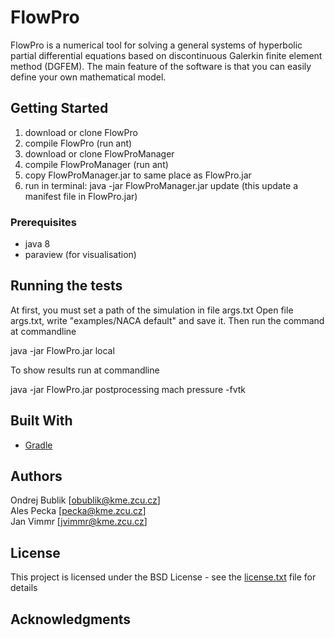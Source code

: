 # FlowPro

FlowPro is a numerical tool for solving a general systems of hyperbolic partial differential equations
 based on discontinuous Galerkin finite element method (DGFEM). 
The main feature of the software is that you can easily define your own mathematical model.

## Getting Started
1) download or clone FlowPro
2) compile FlowPro (run ant)
3) download or clone FlowProManager
4) compile FlowProManager (run ant)
5) copy FlowProManager.jar to same place as FlowPro.jar
6) run in terminal: java -jar FlowProManager.jar update (this update a manifest file in FlowPro.jar)

### Prerequisites
* java 8
* paraview (for visualisation) 

## Running the tests
At first, you must set a path of the simulation in file args.txt Open file args.txt, write "examples/NACA default" and save it. 
Then run the command at commandline

java -jar FlowPro.jar local

To show results run at commandline

java -jar FlowPro.jar postprocessing mach pressure -fvtk

## Built With
* [Gradle](https://gradle.org/)

## Authors
Ondrej Bublik [obublik@kme.zcu.cz]  
Ales Pecka [pecka@kme.zcu.cz]  
Jan Vimmr [jvimmr@kme.zcu.cz]

## License

This project is licensed under the BSD License - see the [license.txt](license.txt) file for details

## Acknowledgments

